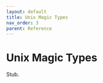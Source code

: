 ```yaml
---
layout: default
title: Unix Magic Types
nav_order: 3
parent: Reference
---
```


# Unix Magic Types

Stub.
